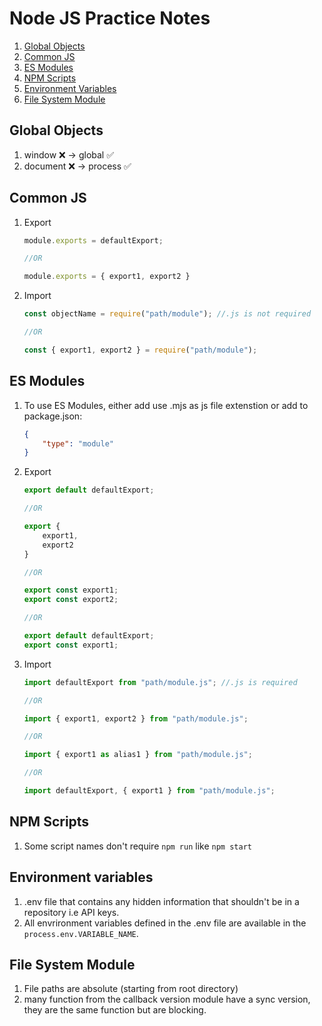 # Node JS Practice Notes

1. [Global Objects](#global-objects)
1. [Common JS](#common-js)
1. [ES Modules](#es-modules)
1. [NPM Scripts](#npm-scripts)
1. [Environment Variables](#environment-variables)
1. [File System Module](#file-system-module)

## Global Objects 

1. window ❌ -> global ✅
1. document ❌ -> process ✅

## Common JS

1. Export
    ```js
    module.exports = defaultExport;

    //OR

    module.exports = { export1, export2 }
    ```

1. Import
    ```js
    const objectName = require("path/module"); //.js is not required

    //OR

    const { export1, export2 } = require("path/module");
    ```
## ES Modules

1. To use ES Modules, either add use .mjs as js file extenstion or add to package.json:
    ```json
    {
        "type": "module"
    }
    ```

1. Export 
    ```js
    export default defaultExport;

    //OR

    export {
        export1,
        export2
    }

    //OR

    export const export1;
    export const export2;

    //OR

    export default defaultExport;
    export const export1;
    ```

1. Import
    ```js
    import defaultExport from "path/module.js"; //.js is required

    //OR

    import { export1, export2 } from "path/module.js";

    //OR

    import { export1 as alias1 } from "path/module.js"; 

    //OR

    import defaultExport, { export1 } from "path/module.js"; 
    ```

## NPM Scripts

1. Some script names don't require ```npm run``` like ```npm start```

## Environment variables

1. .env file that contains any hidden information that shouldn't be in a repository i.e API keys.
1. All envrironment variables defined in the .env file are available in the ```process.env.VARIABLE_NAME```.

## File System Module

1. File paths are absolute (starting from root directory)
1. many function from the callback version module have a sync version, they are the same function but are blocking.